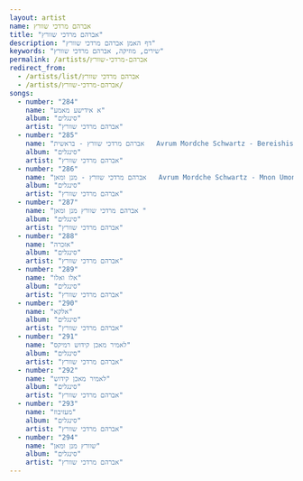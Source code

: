 ```yaml
---
layout: artist
name: אברהם מרדכי שוורץ
title: "אברהם מרדכי שוורץ"
description: "דף האמן אברהם מרדכי שוורץ"
keywords: "שירים, מוזיקה, אברהם מרדכי שוורץ"
permalink: /artists/אברהם-מרדכי-שוורץ
redirect_from:
  - /artists/list/אברהם מרדכי שוורץ
  - /artists/אברהם-מרדכי-שוורץ/
songs:
  - number: "284"
    name: "א אידישע מאמע"
    album: "סינגלים"
    artist: "אברהם מרדכי שוורץ"
  - number: "285"
    name: "אברהם מרדכי שוורץ - בראשית   Avrum Mordche Schwartz - Bereishis"
    album: "סינגלים"
    artist: "אברהם מרדכי שוורץ"
  - number: "286"
    name: "אברהם מרדכי שוורץ - מנן ומאן   Avrum Mordche Schwartz - Mnon Umon"
    album: "סינגלים"
    artist: "אברהם מרדכי שוורץ"
  - number: "287"
    name: "אברהם מרדכי שוורץ מנן ומאן "
    album: "סינגלים"
    artist: "אברהם מרדכי שוורץ"
  - number: "288"
    name: "אזכרה"
    album: "סינגלים"
    artist: "אברהם מרדכי שוורץ"
  - number: "289"
    name: "אלו ואלו"
    album: "סינגלים"
    artist: "אברהם מרדכי שוורץ"
  - number: "290"
    name: "אלקא"
    album: "סינגלים"
    artist: "אברהם מרדכי שוורץ"
  - number: "291"
    name: "לאמיר מאכן קידוש רמיקס"
    album: "סינגלים"
    artist: "אברהם מרדכי שוורץ"
  - number: "292"
    name: "לאמיר מאכן קידוש"
    album: "סינגלים"
    artist: "אברהם מרדכי שוורץ"
  - number: "293"
    name: "מעזיבוז"
    album: "סינגלים"
    artist: "אברהם מרדכי שוורץ"
  - number: "294"
    name: "שוורץ מנן ומאן"
    album: "סינגלים"
    artist: "אברהם מרדכי שוורץ"
---
```

